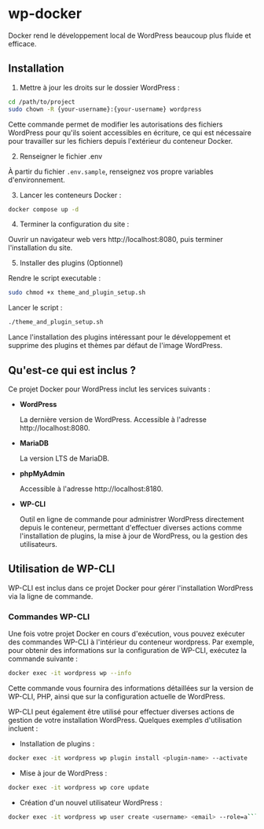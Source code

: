 # wp-docker

Docker rend le développement local de WordPress beaucoup plus fluide et efficace.

## Installation

1. Mettre à jour les droits sur le dossier WordPress :

```bash
cd /path/to/project
sudo chown -R {your-username}:{your-username} wordpress
```

Cette commande permet de modifier les autorisations des fichiers WordPress pour qu'ils soient accessibles en écriture, ce qui est nécessaire pour travailler sur les fichiers depuis l'extérieur du conteneur Docker.

2. Renseigner le fichier .env

À partir du fichier `.env.sample`, renseignez vos propre variables d'environnement.

3. Lancer les conteneurs Docker :

```bash
docker compose up -d
```

4. Terminer la configuration du site :

Ouvrir un navigateur web vers http://localhost:8080, puis terminer l'installation du site.

5. Installer des plugins (Optionnel)

Rendre le script executable :

```bash
sudo chmod +x theme_and_plugin_setup.sh
```

Lancer le script :

```bash
./theme_and_plugin_setup.sh
```

Lance l'installation des plugins intéressant pour le développement et supprime des plugins et thèmes par défaut de l'image WordPress.

## Qu'est-ce qui est inclus ?

Ce projet Docker pour WordPress inclut les services suivants :

- **WordPress**

  La dernière version de WordPress. Accessible à l'adresse http://localhost:8080.

- **MariaDB**

  La version LTS de MariaDB.

- **phpMyAdmin**

  Accessible à l'adresse http://localhost:8180.

- **WP-CLI**

  Outil en ligne de commande pour administrer WordPress directement depuis le conteneur, permettant d'effectuer diverses actions comme l'installation de plugins, la mise à jour de WordPress, ou la gestion des utilisateurs.

## Utilisation de WP-CLI

WP-CLI est inclus dans ce projet Docker pour gérer l'installation WordPress via la ligne de commande.

### Commandes WP-CLI

Une fois votre projet Docker en cours d'exécution, vous pouvez exécuter des commandes WP-CLI à l'intérieur du conteneur wordpress. Par exemple, pour obtenir des informations sur la configuration de WP-CLI, exécutez la commande suivante :

```bash
docker exec -it wordpress wp --info
```

Cette commande vous fournira des informations détaillées sur la version de WP-CLI, PHP, ainsi que sur la configuration actuelle de WordPress.

WP-CLI peut également être utilisé pour effectuer diverses actions de gestion de votre installation WordPress. Quelques exemples d'utilisation incluent :

- Installation de plugins :

```bash
docker exec -it wordpress wp plugin install <plugin-name> --activate
```

- Mise à jour de WordPress :

```bash
docker exec -it wordpress wp core update
```

- Création d'un nouvel utilisateur WordPress :

````bash
docker exec -it wordpress wp user create <username> <email> --role=a```administrator --user_pass=<password>
````
